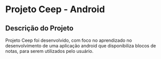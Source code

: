 <h1>Projeto Ceep - Android</h1>

## Descrição do Projeto
Projeto Ceep foi desenvolvido, com foco no aprendizado no desenvolvimento de uma aplicação android
que disponibiliza blocos de notas, para serem utilizados pelo usuário.
